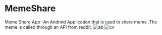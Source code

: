 # MemeShare

Meme Share App -An Android Application that is used to share meme .The meme is called through an API from reddit.
![ab](https://user-images.githubusercontent.com/61203736/130113906-c236b8ce-9a9d-478c-9979-b1220263d8de.jpg)
![cv](https://user-images.githubusercontent.com/61203736/130114187-a46933f7-0e85-4429-a91d-ef93463e154c.jpg)
